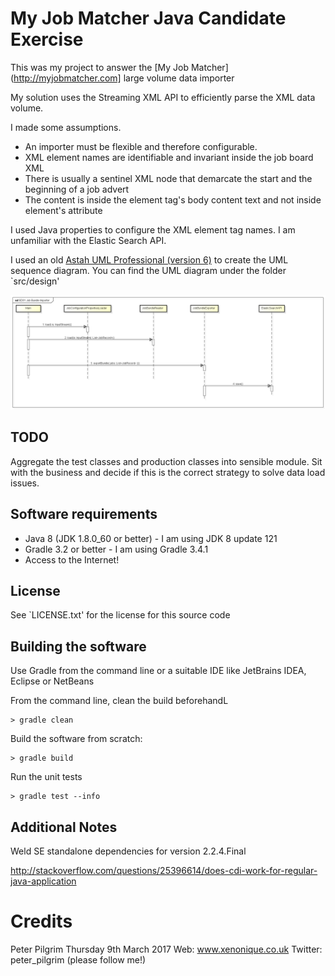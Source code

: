 # My Job Matcher Java Candidate Exercise

This was my project to answer the [My Job Matcher](http://myjobmatcher.com] large volume data importer 
 

My solution uses the Streaming XML API to efficiently parse the XML data volume.

I made some assumptions. 

 * An importer must be flexible and therefore configurable. 
 * XML element names are identifiable and invariant inside the job board XML
 * There is usually a sentinel XML node that demarcate the start and the beginning of a job advert
 * The content is inside the element tag's body content text and not inside element's attribute
 
 
I used Java properties to configure the XML element tag names. 
I am unfamiliar with the Elastic Search API. 
  

I used an old [Astah UML Professional (version 6)](http://astah.net/editions/professional) to create the UML sequence diagram. You can find the UML diagram under the folder `src/design' 



![UML Sequence Diagram for the exercise](src/design/SD01%20Job%20Bundle%20Importer.png)




## TODO

Aggregate the test classes and production classes into sensible module. Sit with the business and decide if this is the correct strategy to solve data load issues.



## Software requirements

* Java 8 (JDK 1.8.0_60 or better) - I am using JDK 8 update 121
* Gradle 3.2 or better - I am using Gradle 3.4.1
* Access to the Internet!


## License
See `LICENSE.txt' for the license for this source code


## Building the software

Use Gradle from the command line or a suitable IDE like JetBrains IDEA, Eclipse or NetBeans

From the command line, clean the build beforehandL

    > gradle clean 
    
Build the software from scratch:
    
    > gradle build
    
Run the unit tests

    > gradle test --info
    
    
    
## Additional Notes

Weld SE standalone dependencies for version 2.2.4.Final

http://stackoverflow.com/questions/25396614/does-cdi-work-for-regular-java-application
   


# Credits


Peter Pilgrim
Thursday 9th March 2017
Web: www.xenonique.co.uk
Twitter: peter_pilgrim (please follow me!)


    
    
    
